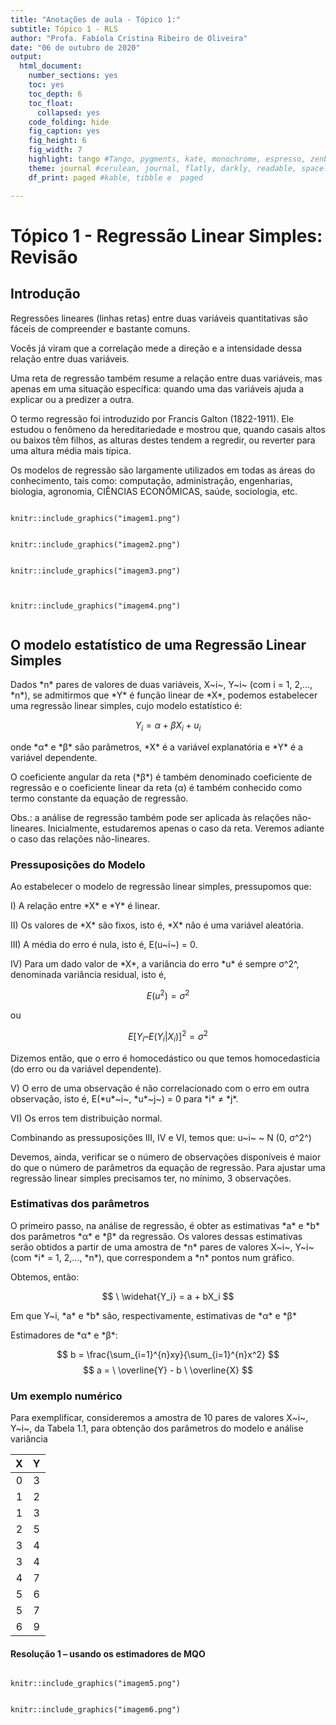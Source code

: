 ```yaml
---
title: "Anotações de aula - Tópico 1:"
subtitle: Tópico 1 - RLS
author: "Profa. Fabíola Cristina Ribeiro de Oliveira"
date: "06 de outubro de 2020"
output:
  html_document:
    number_sections: yes
    toc: yes
    toc_depth: 6    
    toc_float:   
      collapsed: yes
    code_folding: hide
    fig_caption: yes
    fig_height: 6
    fig_width: 7
    highlight: tango #Tango, pygments, kate, monochrome, espresso, zenburn, haddock, breezedark, e textmate.
    theme: journal #cerulean, journal, flatly, darkly, readable, spacelab, united, cosmo, lumen, paper, sandstone, simplex e yeti.
    df_print: paged #kable, tibble e  paged

---
```


# Tópico 1 - Regressão Linear Simples: Revisão


## Introdução


</p> Regressões lineares (linhas retas) entre duas variáveis quantitativas são fáceis de compreender e bastante comuns. 

</p> Vocês já viram que a correlação mede a direção e a intensidade dessa relação entre duas variáveis. 

</p> Uma reta de regressão também resume a relação entre duas variáveis, mas apenas em uma situação específica: quando uma das variáveis ajuda a explicar ou a predizer a outra.

</p> O termo regressão foi introduzido por Francis Galton (1822-1911). Ele estudou o fenômeno da hereditariedade e mostrou que, quando casais altos ou baixos têm filhos, as alturas destes tendem a regredir, ou reverter para uma altura média mais típica.

</p> Os modelos de regressão são largamente utilizados em todas as áreas do conhecimento, tais como: computação, administração, engenharias, biologia, agronomia, CIÊNCIAS ECONÔMICAS, saúde, sociologia, etc. 


```{r , fig.cap='Exemplo 01', out.width = '50%', fig.align = 'center'}

knitr::include_graphics("imagem1.png")

```


```{r , fig.cap='Exemplo 02', out.width = '50%', fig.align = 'center'}

knitr::include_graphics("imagem2.png")

```

```{r , fig.cap='Exemplo 03', out.width = '50%', fig.align = 'center'}

knitr::include_graphics("imagem3.png")


```


```{r , fig.cap='Exemplo 04', out.width = '50%', fig.align = 'center'}

knitr::include_graphics("imagem4.png")


```


## O modelo estatístico de uma Regressão Linear Simples


</p> Dados *n* pares de valores de duas variáveis, X~i~, Y~i~ (com i = 1, 2,..., *n*), se admitirmos que *Y* é função linear de *X*, podemos estabelecer uma regressão linear simples, cujo modelo estatístico é:


$$Y_i= \alpha + \beta X_i + u_i$$

</p> onde *α* e *β*  são parâmetros, *X* é a variável explanatória e *Y* é a variável dependente.


</p> O coeficiente angular da reta (*β*) é também denominado coeficiente de regressão e o coeficiente linear da reta (α) é também conhecido como termo constante da equação de regressão. 

</p> Obs.: a análise de regressão também pode ser aplicada às relações não-lineares. Inicialmente, estudaremos apenas o caso da reta. Veremos adiante o caso das relações não-lineares. 


### Pressuposições do Modelo


</p> Ao estabelecer o modelo de regressão linear simples, pressupomos que:

</p> I) A relação entre *X* e *Y* é linear.
</p> II) Os valores de *X* são fixos, isto é, *X* não é uma variável aleatória. 
</p> III) A média do erro é nula, isto é, E(u~i~) = 0.
</p> IV) Para um dado valor de *X*, a variância do erro *u* é sempre σ^2^, denominada variância residual, isto é,

$$E(u^2)= σ^2$$
</p> ou         

$$ E[Y_i – E(Y_i | X_i)]^2 = σ^2$$ 

</p> Dizemos então, que o erro é homocedástico ou que temos homocedasticia (do erro ou da variável dependente).


</p> V) O erro de uma observação é não correlacionado com o erro em outra observação, isto é, E(*u*~i~, *u*~j~) = 0 para *i* ≠ *j*.
</p> VI) Os erros tem distribuição normal.


</p> Combinando as pressuposições III, IV e VI, temos que: u~i~ ~ N (0, σ^2^)


</p> Devemos, ainda, verificar se o número de observações disponíveis é maior do que o número de parâmetros da equação de regressão. Para ajustar uma regressão linear simples precisamos ter, no mínimo, 3 observações. 


### Estimativas dos parâmetros

</p> O primeiro passo, na análise de regressão, é obter as estimativas *a* e *b* dos parâmetros *α* e *β* da regressão. Os valores dessas estimativas serão obtidos a partir de uma amostra de *n* pares de valores X~i~, Y~i~ (com *i* = 1, 2,..., *n*), que correspondem a *n* pontos num gráfico.

</p> Obtemos, então:

$$ \ \widehat{Y_i} = a + bX_i $$

</p> Em que Y~i, *a* e *b* são, respectivamente, estimativas de *α* e *β* 


</p> Estimadores de *α* e *β*:

$$ b = \frac{\sum_{i=1}^{n}xy}{\sum_{i=1}^{n}x^2} $$
$$ a =  \ \overline{Y} - b \ \overline{X} $$

### Um exemplo numérico

</p>  Para exemplificar, consideremos a amostra de 10 pares de valores X~i~, Y~i~, da Tabela 1.1, para obtenção dos parâmetros do modelo e análise variância


|     X    	|     Y    	|
|:--------:	|:--------:	|
|     0    	|     3    	|
|     1    	|     2    	|
|     1    	|     3    	|
|     2    	|     5    	|
|     3    	|     4    	|
|     3    	|     4    	|
|     4    	|     7    	|
|     5    	|     6    	|
|     5    	|     7    	|
|     6    	|     9    	|

#### Resolução 1 – usando os estimadores de MQO 


```{r , fig.cap='Resolução estimadores MQO - parte 1', out.width = '80%', fig.align = 'center'}

knitr::include_graphics("imagem5.png")

```


```{r , fig.cap='Resolução estimadores MQO - parte 2', out.width = '80%', fig.align = 'center'}

knitr::include_graphics("imagem6.png")

```

